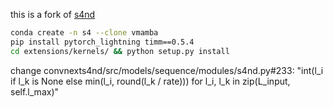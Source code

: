 this is a fork of [s4nd](https://github.com/state-spaces/s4)

```bash
conda create -n s4 --clone vmamba
pip install pytorch_lightning timm==0.5.4
cd extensions/kernels/ && python setup.py install
```

change convnexts4nd/src/models/sequence/modules/s4nd.py#233:
    "int(l_i if l_k is None else min(l_i, round(l_k / rate))) for l_i, l_k in zip(L_input, self.l_max)"


